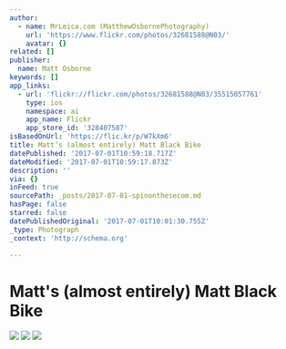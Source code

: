 ```yaml
---
author:
  - name: MrLeica.com (MatthewOsbornePhotography)
    url: 'https://www.flickr.com/photos/32681588@N03/'
    avatar: {}
related: []
publisher:
  name: Matt Osborne
keywords: []
app_links:
  - url: 'flickr://flickr.com/photos/32681588@N03/35515057761'
    type: ios
    namespace: ai
    app_name: Flickr
    app_store_id: '328407587'
isBasedOnUrl: 'https://flic.kr/p/W7kXm6'
title: Matt’s (almost entirely) Matt Black Bike
datePublished: '2017-07-01T10:59:18.717Z'
dateModified: '2017-07-01T10:59:17.873Z'
description: ''
via: {}
inFeed: true
sourcePath: _posts/2017-07-01-spinonthesecom.md
hasPage: false
starred: false
datePublishedOriginal: '2017-07-01T10:01:30.755Z'
_type: Photograph
_context: 'http://schema.org'

---
```

# Matt's (almost entirely) Matt Black Bike
![](https://the-grid-user-content.s3-us-west-2.amazonaws.com/dfbf1618-4e40-4e4f-a736-03b156627b64.jpg)
![](https://s3-us-west-2.amazonaws.com/the-grid-img/p/548f473d3d3fcfddc74c8d0de71e295e5c906301.jpg)
![](https://the-grid-user-content.s3-us-west-2.amazonaws.com/202bd38f-e896-4797-b4b1-a41e4585381a.jpg)